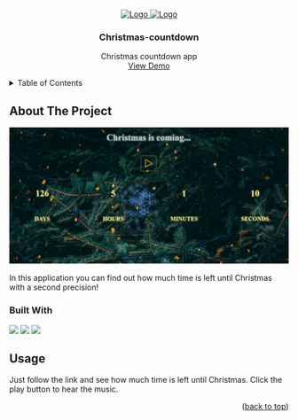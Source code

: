 <!-- Improved compatibility of back to top link: See: https://github.com/asya-aisa/christmas-countdown/pull/73 -->
<a name="readme-top"></a>

<!-- PROJECT LOGO -->
<br />
<div align="center">
  <a href="https://ginger-clear-outrigger.glitch.me/">
    <img src="https://img.icons8.com/?size=512&id=17330&format=png" alt="Logo" width="80" height="80">
    <img src="https://img.icons8.com/?size=512&id=17475&format=png" alt="Logo" width="60" height="60">
  </a>

  <h3 align="center">Christmas-countdown</h3>

  <p align="center">
    Сhristmas countdown app
    <br />
    <a href="https://ginger-clear-outrigger.glitch.me/">View Demo</a>
  </p>
</div>



<!-- TABLE OF CONTENTS -->
<details>
  <summary>Table of Contents</summary>
  <ol>
    <li>
      <a href="#about-the-project">About The Project</a>
      <ul>
        <li><a href="#built-with">Built With</a></li>
      </ul>
    </li>
    <li><a href="#usage">Usage</a></li>
  </ol>
</details>



<!-- ABOUT THE PROJECT -->
## About The Project

![Screen](https://github.com/asya-aisa/christmas-countdown/blob/main/screen.jpg)

In this application you can find out how much time is left until Christmas with a second precision!

### Built With

<img src="https://img.shields.io/badge/javascript-black?style=for-the-badge&logo=javascript&logoColor=white"/>
<img src="https://img.shields.io/badge/html5-orange?style=for-the-badge&logo=html5&logoColor=white"/>
<img src="https://img.shields.io/badge/css3-black?style=for-the-badge&logo=css3&logoColor=white"/>

<!-- USAGE EXAMPLES -->
## Usage

Just follow the link and see how much time is left until Christmas. Click the play button to hear the music.

<p align="right">(<a href="#readme-top">back to top</a>)</p>

